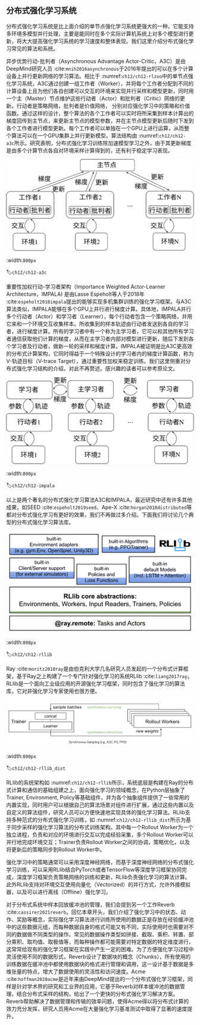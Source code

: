 ## 分布式强化学习系统

分布式强化学习系统是比上面介绍的单节点强化学习系统更强大的一种。它能支持多环境多模型并行处理，主要是能同时在多个实际计算机系统上对多个模型进行更新，将大大提高强化学习系统的学习速度和整体表现。我们这里介绍分布式强化学习常见的算法和系统。

异步优势行动-批判者（Asynchronous Advantage Actor-Critic，A3C）是由DeepMind研究人员 :cite:`mnih2016asynchronous`于2016年提出的可以在多个计算设备上并行更新网络的学习算法。相比于 :numref:`ch12/ch12-rlzoo`中的单节点强化学习系统，A3C通过创建一组工作者（Worker），并将每个工作者分配到不同的计算设备上且为他们各自创建可以交互的环境来实现并行采样和模型更新，同时用一个主（Master）节点维护这些行动者（Actor）和批判者（Critic）网络的更新。行动者是策略网络，批判者是价值网络， 分别对应强化学习中的策略和价值函数。通过这样的设计，整个算法的各个工作者可以实时将所采集到样本计算出的梯度回传到主节点，来更新主节点的模型参数，并在主节点模型更新后随时下发到各个工作者进行模型更新。每个工作者可以单独在一个GPU上进行运算，从而整个算法可以在一个GPU集群上并行更新模型。算法结构由 :numref:`ch12/ch12-a3c`所示。研究表明，分布式强化学习训练除加速模型学习之外，由于其更新梯度是由多个计算节点各自对环境采样计算得到的，还有利于稳定学习表现。

![A3C分布式算法架构](../img/ch12/ch12-a3c.png)

:width:`800px`

:label:`ch12/ch12-a3c`

重要性加权行动-学习者架构（Importance Weighted Actor-Learner Architecture，IMPALA) 是由Lasse Espeholt等人于2018年 :cite:`espeholt2018impala`提出的能够实现多机集群训练的强化学习框架。与A3C算法类似，IMPALA能够在多个GPU上并行进行梯度计算。具体地，IMPALA并行多个行动者（Actor）和学习者（Learner），每个行动者包含一个策略网络，并用它来和一个环境交互收集样本。所收集到的样本轨迹由行动者发送到各自的学习者，进行梯度计算。所有的学习者中有一个称为主学习者，它可以和其他所有学习者通信获取他们计算的梯度，从而在主学习者内部对模型进行更新，随后下发到各个学习者及行动者，做新一轮的采样和梯度计算。IMPALA被证明是比A3C更高效的分布式计算架构，它同时得益于一个特殊设计的学习者内的梯度计算函数，称为V-轨迹目标（V-trace Target），通过重要性加权来稳定训练。我们这里侧重对分布式强化学习结构的介绍，对此不再赘述。感兴趣的读者可以参考原论文。

![IMPALA分布式算法架构](../img/ch12/ch12-impala.png)

:width:`800px`

:label:`ch12/ch12-impala`

以上是两个著名的分布式强化学习算法A3C和IMPALA，最近研究中还有许多其他成果，如SEED :cite:`espeholt2019seed`、Ape-X :cite:`horgan2018distributed`等都对分布式强化学习有更好的效果，我们不再做过多介绍。下面我们将讨论几个典型的分布式强化学习算法库。

![RLlib系统架构](../img/ch12/ch12-rllib-arch.png)

:width:`800px`

:label:`ch12/ch12-rllib`

Ray :cite:`moritz2018ray`是由伯克利大学几名研究人员发起的一个分布式计算框架，基于Ray之上构建了一个专门针对强化学习的系统RLlib :cite:`liang2017ray`。RLlib是一个面向工业级应用的开源强化学习框架，同时包含了强化学习的算法库，它对非强化学习专家使用也很方便。

![RLlib分布式训练](../img/ch12/ch12-rllib-distributed.png)

:width:`800px`

:label:`ch12/ch12-rllib_dist`

RLlib的系统架构如 :numref:`ch12/ch12-rllib`所示，系统底层是构建在Ray的分布式计算和通信的基础组建之上，面向强化学习的领域概念，在Python层抽象了Trainer, Environment, Policy等基础组件，并为各个抽象组件提供了一些常用的内置实现，同时用户可以根据自己的算法场景对组件进行扩展，通过这些内置以及自定义的算法组件，研究人员可以方便快速地实现具体的强化学习算法。RLlib支持多种范式的分布式强化学习训练，如 :numref:`ch12/ch12-rllib_dist`所示为基于同步采样的强化学习算法的分布式训练架构。其中每一个Rollout Worker为一个独立进程，负责和对应的环境进行交互以完成经验采集，多个Rollout Worker可以并行地完成环境交互；Trainer负责Rollout Worker之间的协调，策略优化，以及将更新后的策略同步到Rollout Worker中。

强化学习中的策略通常可以采用深度神经网络，而基于深度神经网络的分布式强化学习训练，可以采用RLlib结合PyTorch或者TensorFlow等深度学习框架协同完成，深度学习框架负责策略网络的训练和更新，RLlib负责强化学习的算法计算。此外RLlib支持对环境交互使用向量化（Vectorized）的并行方式，允许外接模拟器，以及可以进行离线（Offline）强化学习。

对于分布式系统中样本回放缓冲池的管理，我们会提到另一个工作Reverb :cite:`cassirer2021reverb`。回忆本章开头，我们介绍了强化学习中的状态、动作、奖励等概念，实际强化学习算法进行训练所使用的数据正是存放在经验缓冲池中的这些数据元组，而每种数据自身的格式可能又有不同，实际使用时也需要对不同的数据做不同类型的操作。常见的数据操作类型如拼接、截取、乘积、转置、部分乘积、取均值、取极值等，而每种操作都可能需要对特定数据的特定维度进行，这常常给现有的强化学习框架在实践中产生一定的困难。为了方便强化学习过程中灵活使用不同的数据形式，Reverb设计了数据块的概念（Chunks），所有使用的训练数据在缓冲池中都使用数据块的格式进行管理和调用，这一设计基于数据是多维张量的特点，增大了数据使用的灵活性和访问速度。Acme :cite:`hoffman2020acme`是近年来由DeepMind提出的一个分布式强化学习框架，同样是针对学术界的研究和工业界的应用，它基于Reverb对样本缓冲池的数据管理，结合分布式采样的结构，给出了一个更快的分布式强化学习解决方案。Reverb帮助解决了数据管理和传输的效率问题，使得Acme得以将分布式计算的效力充分发挥，研究人员用Acme在大量强化学习基准测试中取得了显著的速度提升。